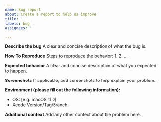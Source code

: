 ```yaml
---
name: Bug report
about: Create a report to help us improve
title: ''
labels: bug
assignees: ''

---
```


**Describe the bug**
A clear and concise description of what the bug is.

**How To Reproduce**
Steps to reproduce the behavior:
1.
2.
...

**Expected behavior**
A clear and concise description of what you expected to happen.

**Screenshots**
If applicable, add screenshots to help explain your problem.

**Environment (please fill out the following information):**
 - OS: [e.g. macOS 11.0]
 - Xcode Version/Tag/Branch:


**Additional context**
Add any other context about the problem here.
